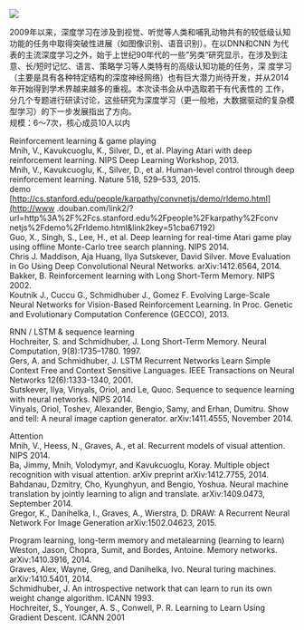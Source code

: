 ![](http://www.swarma.org/swarma/ckfinder/userfiles/images/1428472209.jpg)  
  
2009年以来，深度学习在涉及到视觉、听觉等人类和哺乳动物共有的较低级认知功能的任务中取得突破性进展（如图像识别、语音识别）。在以DNN和CNN
为代表的主流深度学习之外，始于上世纪90年代的一些”另类“研究显示，在涉及到注意、长/短时记忆、语言、策略学习等人类特有的高级认知功能的任务，深
度学习（主要是具有各种特定结构的深度神经网络）也有巨大潜力尚待开发，并从2014年开始得到学术界越来越多的重视。本次读书会从中选取若干有代表性的
工作，分几个专题进行研读讨论，这些研究为深度学习（更一般地，大数据驱动的复杂模型学习）的下一步发展指出了方向。  
规模：6～7次，核心成员10人以内  
  
Reinforcement learning & game playing  
Mnih, V., Kavukcuoglu, K., Silver, D., et al. Playing Atari with deep
reinforcement learning. NIPS Deep Learning Workshop, 2013.  
Mnih, V., Kavukcuoglu, K., Silver, D., et al. Human-level control through deep
reinforcement learning. Nature 518, 529–533, 2015.  
demo  
[http://cs.stanford.edu/people/karpathy/convnetjs/demo/rldemo.html](http://www
.douban.com/link2/?url=http%3A%2F%2Fcs.stanford.edu%2Fpeople%2Fkarpathy%2Fconv
netjs%2Fdemo%2Frldemo.html&link2key=51cba67192)  
Guo, X., Singh, S., Lee, H., et al. Deep learning for real-time Atari game
play using offline Monte-Carlo tree search planning. NIPS 2014.  
Chris J. Maddison, Aja Huang, Ilya Sutskever, David Silver. Move Evaluation in
Go Using Deep Convolutional Neural Networks. arXiv:1412.6564, 2014.  
Bakker, B. Reinforcement learning with Long Short-Term Memory. NIPS 2002.  
Koutnik J., Cuccu G., Schmidhuber J., Gomez F. Evolving Large-Scale Neural
Networks for Vision-Based Reinforcement Learning. In Proc. Genetic and
Evolutionary Computation Conference (GECCO), 2013.  
  
RNN / LSTM & sequence learning  
Hochreiter, S. and Schmidhuber, J. Long Short-Term Memory. Neural Computation,
9(8):1735–1780. 1997.  
Gers, A. and Schmidhuber, J. LSTM Recurrent Networks Learn Simple Context Free
and Context Sensitive Languages. IEEE Transactions on Neural Networks
12(6):1333-1340, 2001.  
Sutskever, Ilya, Vinyals, Oriol, and Le, Quoc. Sequence to sequence learning
with neural networks. NIPS 2014.  
Vinyals, Oriol, Toshev, Alexander, Bengio, Samy, and Erhan, Dumitru. Show and
tell: A neural image caption generator. arXiv:1411.4555, November 2014.  
  
Attention  
Mnih, V., Heess, N., Graves, A., et al. Recurrent models of visual attention.
NIPS 2014.  
Ba, Jimmy, Mnih, Volodymyr, and Kavukcuoglu, Koray. Multiple object
recognition with visual attention. arXiv preprint arXiv:1412.7755, 2014.  
Bahdanau, Dzmitry, Cho, Kyunghyun, and Bengio, Yoshua. Neural machine
translation by jointly learning to align and translate. arXiv:1409.0473,
September 2014.  
Gregor, K., Danihelka, I., Graves, A., Wierstra, D. DRAW: A Recurrent Neural
Network For Image Generation arXiv:1502.04623, 2015.  
  
Program learning, long-term memory and metalearning (learning to learn)  
Weston, Jason, Chopra, Sumit, and Bordes, Antoine. Memory networks.
arXiv:1410.3916, 2014.  
Graves, Alex, Wayne, Greg, and Danihelka, Ivo. Neural turing machines.
arXiv:1410.5401, 2014.  
Schmidhuber, J. An introspective network that can learn to run its own weight
change algorithm. ICANN 1993.  
Hochreiter, S., Younger, A. S., Conwell, P. R. Learning to Learn Using
Gradient Descent. ICANN 2001

